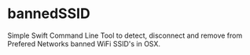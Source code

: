 # bannedSSID

Simple Swift Command Line Tool to detect, disconnect and remove from Prefered Networks banned WiFi SSID's in OSX. 
